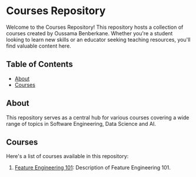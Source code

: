 # Courses Repository

Welcome to the Courses Repository! This repository hosts a collection of courses created by Oussama Benberkane. Whether you're a student looking to learn new skills or an educator seeking teaching resources, you'll find valuable content here.

## Table of Contents

- [About](#about)
- [Courses](#courses)

## About

This repository serves as a central hub for various courses covering a wide range of topics in Software Engineering, Data Science and AI.

## Courses

Here's a list of courses available in this repository:

1. [Feature Engineering 101](./Feature-Engineering-101/README.md): Description of Feature Engineering 101.
   <!-- Add more courses as needed -->
